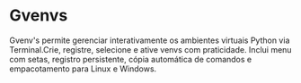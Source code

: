 # Gvenvs
Gvenv's permite gerenciar interativamente os ambientes virtuais Python via Terminal.Crie, registre, selecione e ative venvs com praticidade. Inclui menu com setas, registro persistente, cópia automática de comandos e empacotamento para Linux e Windows.
